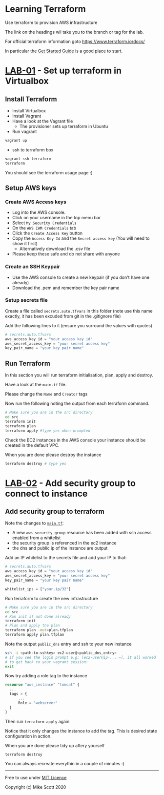 # Learning Terraform 
Use terraform to provision AWS infrastructure

The link on the headings wil take you to the branch or tag for the lab.

For official terraform information goto https://www.terraform.io/docs/

In particular the [Get Started Guide](https://learn.hashicorp.com/terraform/getting-started/build) is a good place to start.

# [LAB-01](../../tree/LAB-01) - Set up terraform in Virtualbox
## Install Terraform
* Install Virtualbox 
* Install Vagrant
* Have a look at the Vagrant file
    * The provisioner sets up terraform in Ubuntu
* Run vagrant
``` bash
vagrant up
```
* ssh to terraform box
``` bash
vagrant ssh terraform
terraform
```
You should see the terraform usage page :)

## Setup AWS keys
### Create AWS Access keys
* Log into the AWS console.
* Click on your username in the top menu bar
* Select `My Security Credentials`
* On the `AWS IAM Credentials` tab
* Click the `Create Access Key` button
* Copy the `Access Key Id` and the `Secret access key` (You will need to show it first)
  * Alternatively download the .csv file
* Please keep these safe and do not share with anyone
### Create an SSH Keypair
* Use the AWS console to create a new keypair (if you don't have one already)
* Download the .pem and remember the key pair name

### Setup secrets file
Create a file called `secrets.auto.tfvars` in this folder
(note use this name exactly, it has been excuded from git in the .gitignore file)

Add the following lines to it (ensure you surround the values with quotes)
``` terraform
# secrets.auto.tfvars
aws_access_key_id = "your access key id"
aws_secret_access_key = "your secret access key"
key_pair_name = "your key pair name"
```

## Run Terraform 
In this section you will run terraform initialisation, plan, apply and destroy.

Have a look at the `main.tf` file.

Please change the `Name` and `Creator` tags

Now run the following noting the output from each terraform command.
``` bash
# Make sure you are in the src directory
cd src
terraform init
terraform plan
terraform apply #type yes when prompted
```
Check the EC2 instances in the AWS console your instance should be created in the default VPC.

When you are done please destroy the instance
``` bash
terraform destroy # type yes 
```

# [LAB-02](../../tree/LAB-02) - Add security group to connect to instance
## Add security group to terraform
Note the changes to [`main.tf`](./main.tf):
* A new `aws_security_group` resource has been added with ssh access enabled from a whitelist
* the security group is referenced in the ec2 instance
* the dns and public ip of the instance are output

Add an IP whitelist to the secrets file and add your IP to that:
``` terraform
# secrets.auto.tfvars
aws_access_key_id = "your access key id"
aws_secret_access_key = "your secret access key"
key_pair_name = "your key pair name"

whitelist_ips = ["your.ip/32"]
```

Run terraform to create the new infrastructure
``` bash
# Make sure you are in the src directory
cd src
# Run init if not done already
terraform init
# Plan and apply the plan
terraform plan -out=plan.tfplan
terraform apply plan.tfplan
```
Note the output `public_dns` entry and ssh to your new instance
``` bash
ssh -i <path-to-sshkey> ec2-user@<public_dns_entry>
# if you see the login prompt e.g: [ec2-user@ip-... ~], it all worked
# to get back to your vagrant session:
exit 
```
Now try adding a role tag to the instance
``` terraform
resource "aws_instance" "tomcat" {
  ...
  tags = {
      ...
      Role = "webserver"
  }
}
```
Then run `terraform apply` again

Notice that it only changes the instance to add the tag.  This is desired state configuration in  action.

When you are done please tidy up aftery yourself
``` bash
terraform destroy
```
You can always recreate everythin in a couple of minutes :)


---
Free to use under [MIT Licence](./LICENCE)

Copyright (c) Mike Scott 2020

